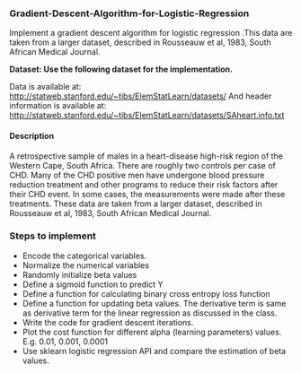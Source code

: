 ### Gradient-Descent-Algorithm-for-Logistic-Regression

Implement  a gradient descent algorithm for logistic regression .This data are taken from a larger dataset, described in Rousseauw et al, 1983, South African Medical Journal.

**Dataset: Use the following dataset for the implementation.**

Data is available at: http://statweb.stanford.edu/~tibs/ElemStatLearn/datasets/
And header information is available at: http://statweb.stanford.edu/~tibs/ElemStatLearn/datasets/SAheart.info.txt

#### Description
A retrospective sample of males in a heart-disease high-risk region of the Western Cape, South Africa. There are roughly two controls per case of CHD. Many of the CHD positive men have undergone blood pressure reduction treatment and other programs to reduce their risk factors after their CHD event. In some cases, the measurements were made after these treatments. These data are taken from a larger dataset, described in Rousseauw et al, 1983, South African Medical Journal.
 
### Steps to implement

*	Encode the categorical variables.
*	Normalize the numerical variables
*	Randomly initialize beta values
*	Define a sigmoid function to predict Y
* Define a function for calculating binary cross entropy loss function 
* Define a function for updating beta values. The derivative term is same as derivative term for the linear regression as discussed in the class.
* Write the code for gradient descent iterations.
* Plot the cost function for different alpha (learning parameters) values. E.g. 0.01, 0.001, 0.0001 
* Use sklearn logistic regression API and compare the estimation of beta values.


